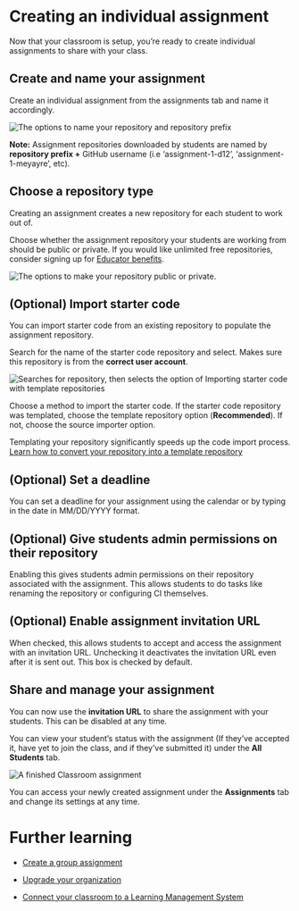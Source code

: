 
# Creating an individual assignment
Now that your classroom is setup, you’re ready to create individual assignments to share with your class.

## Create and name your assignment
Create an individual assignment from the assignments tab and name it accordingly.

![The options to name your repository and repository prefix](/images/help/individual-assignment/name_assignment.png)

**Note:** Assignment repositories downloaded by students are named by **repository prefix +** GitHub username (i.e ‘assignment-1-d12’, ‘assignment-1-meyayre’, etc).

## Choose a repository type
Creating an assignment creates a new repository for each student to work out of.

Choose whether the assignment repository your students are working from should be public or private. If you would like unlimited free repositories, consider signing up for [Educator benefits](https://education.github.com/discount_requests/new).

![The options to make your repository public or private.](/images/help/individual-assignment/repo_permission.png)

## (Optional) Import starter code
You can import starter code from an existing repository to populate the assignment repository.

Search for the name of the starter code repository and select. Makes sure this repository is from the **correct user account**.

![Searches for repository, then selects the option of Importing starter code with template repositories](https://user-images.githubusercontent.com/3170078/62091261-ee69f900-b224-11e9-96ab-b4b34cce0001.gif)

Choose a method to import the starter code. If the starter code repository was templated, choose the template repository option (**Recommended**). If not, choose the source importer option.

Templating your repository significantly speeds up the code import process. [Learn how to convert your repository into a template repository](https://classroom.github.com/help/using-template-repos-for-assignments)


## (Optional) Set a deadline
You can set a deadline for your assignment using the calendar or by typing in the date in MM/DD/YYYY format.


## (Optional) Give students admin permissions on their repository
Enabling this gives students admin permissions on their repository associated with the assignment. This allows students to do tasks like renaming the repository or configuring CI themselves.

## (Optional) Enable assignment invitation URL
When checked, this allows students to accept and access the assignment with an invitation URL. Unchecking it deactivates the invitation URL even after it is sent out. This box is checked by default.

## Share and manage your assignment
You can now use the **invitation URL** to share the assignment with your students. This can be disabled at any time.

You can view your student’s status with the assignment (If they’ve accepted it, have yet to join the class, and if they’ve submitted it) under the **All Students** tab.


![A finished Classroom assignment](/images/help/individual-assignment/finished_assignment.png)

You can access your newly created assignment under the **Assignments** tab and change its settings at any time.

# Further learning

- [Create a group assignment](https://classroom.github.com/help/create-group-assignments)

- [Upgrade your organization](https://classroom.github.com/help/upgrade-your-organization)

- [Connect your classroom to a Learning Management System](https://classroom.github.com/help/connect-to-lms)
